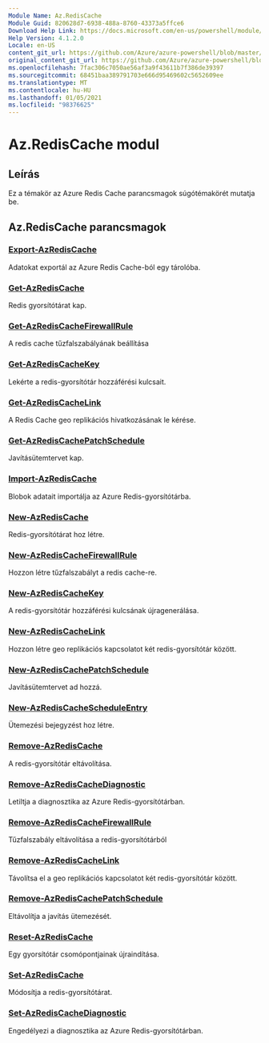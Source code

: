 ```yaml
---
Module Name: Az.RedisCache
Module Guid: 820628d7-6938-488a-8760-43373a5ffce6
Download Help Link: https://docs.microsoft.com/en-us/powershell/module/az.rediscache
Help Version: 4.1.2.0
Locale: en-US
content_git_url: https://github.com/Azure/azure-powershell/blob/master/src/RedisCache/RedisCache/help/Az.RedisCache.md
original_content_git_url: https://github.com/Azure/azure-powershell/blob/master/src/RedisCache/RedisCache/help/Az.RedisCache.md
ms.openlocfilehash: 7fac306c7050ae56af3a9f43611b7f386de39397
ms.sourcegitcommit: 68451baa389791703e666d95469602c5652609ee
ms.translationtype: MT
ms.contentlocale: hu-HU
ms.lasthandoff: 01/05/2021
ms.locfileid: "98376625"
---
```

# Az.RedisCache modul
## Leírás
Ez a témakör az Azure Redis Cache parancsmagok súgótémakörét mutatja be.

## Az.RedisCache parancsmagok
### [Export-AzRedisCache](Export-AzRedisCache.md)
Adatokat exportál az Azure Redis Cache-ból egy tárolóba.

### [Get-AzRedisCache](Get-AzRedisCache.md)
Redis gyorsítótárat kap.

### [Get-AzRedisCacheFirewallRule](Get-AzRedisCacheFirewallRule.md)
A redis cache tűzfalszabályának beállítása

### [Get-AzRedisCacheKey](Get-AzRedisCacheKey.md)
Lekérte a redis-gyorsítótár hozzáférési kulcsait.

### [Get-AzRedisCacheLink](Get-AzRedisCacheLink.md)
A Redis Cache geo replikációs hivatkozásának le kérése.

### [Get-AzRedisCachePatchSchedule](Get-AzRedisCachePatchSchedule.md)
Javításütemtervet kap.

### [Import-AzRedisCache](Import-AzRedisCache.md)
Blobok adatait importálja az Azure Redis-gyorsítótárba.

### [New-AzRedisCache](New-AzRedisCache.md)
Redis-gyorsítótárat hoz létre.

### [New-AzRedisCacheFirewallRule](New-AzRedisCacheFirewallRule.md)
Hozzon létre tűzfalszabályt a redis cache-re.

### [New-AzRedisCacheKey](New-AzRedisCacheKey.md)
A redis-gyorsítótár hozzáférési kulcsának újragenerálása.

### [New-AzRedisCacheLink](New-AzRedisCacheLink.md)
Hozzon létre geo replikációs kapcsolatot két redis-gyorsítótár között.

### [New-AzRedisCachePatchSchedule](New-AzRedisCachePatchSchedule.md)
Javításütemtervet ad hozzá.

### [New-AzRedisCacheScheduleEntry](New-AzRedisCacheScheduleEntry.md)
Ütemezési bejegyzést hoz létre.

### [Remove-AzRedisCache](Remove-AzRedisCache.md)
A redis-gyorsítótár eltávolítása.

### [Remove-AzRedisCacheDiagnostic](Remove-AzRedisCacheDiagnostic.md)
Letiltja a diagnosztika az Azure Redis-gyorsítótárban.

### [Remove-AzRedisCacheFirewallRule](Remove-AzRedisCacheFirewallRule.md)
Tűzfalszabály eltávolítása a redis-gyorsítótárból

### [Remove-AzRedisCacheLink](Remove-AzRedisCacheLink.md)
Távolítsa el a geo replikációs kapcsolatot két redis-gyorsítótár között.

### [Remove-AzRedisCachePatchSchedule](Remove-AzRedisCachePatchSchedule.md)
Eltávolítja a javítás ütemezését.

### [Reset-AzRedisCache](Reset-AzRedisCache.md)
Egy gyorsítótár csomópontjainak újraindítása.

### [Set-AzRedisCache](Set-AzRedisCache.md)
Módosítja a redis-gyorsítótárat.

### [Set-AzRedisCacheDiagnostic](Set-AzRedisCacheDiagnostic.md)
Engedélyezi a diagnosztika az Azure Redis-gyorsítótárban.

